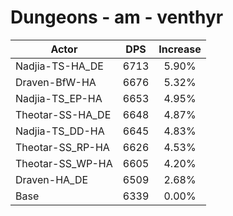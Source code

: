 # Dungeons - am - venthyr
| Actor | DPS | Increase |
|---|:---:|:---:|
|Nadjia-TS-HA_DE|6713|5.90%|
|Draven-BfW-HA|6676|5.32%|
|Nadjia-TS_EP-HA|6653|4.95%|
|Theotar-SS-HA_DE|6648|4.87%|
|Nadjia-TS_DD-HA|6645|4.83%|
|Theotar-SS_RP-HA|6626|4.53%|
|Theotar-SS_WP-HA|6605|4.20%|
|Draven-HA_DE|6509|2.68%|
|Base|6339|0.00%|
